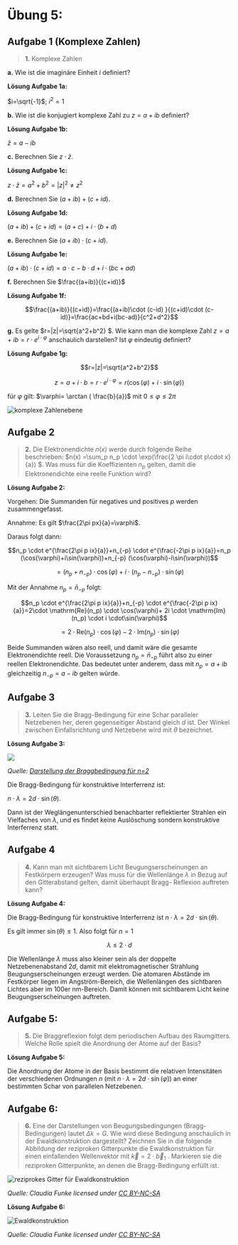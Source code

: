 <!--
author:   Claudia Funke

email:    claudia.funke@physik.tu-freiberg.de

version:  0.0.1

language: de

narrator: Deutsch Female

comment:  Struktur der Materie Übung 5, Komplexe Zahlen

@style
.lia-toc__bottom {
    display: none;
}
@end


import: https://raw.githubusercontent.com/liaTemplates/KekuleJS/master/README.md

-->




# Übung 5: 


## Aufgabe 1 (Komplexe Zahlen)
> __1.__ Komplexe Zahlen

__a.__  Wie ist die imaginäre Einheit $i$ definiert?

**Lösung Aufgabe 1a:**

$i=\sqrt{-1}$; $i^2=1$


__b.__  Wie ist die konjugiert komplexe  Zahl zu $z=a+ib$ definiert?

**Lösung Aufgabe 1b:**

$\bar{z}=a-ib$ 

__c.__  Berechnen Sie $z\cdot \bar{z}$.

**Lösung Aufgabe 1c:**

$z\cdot \bar{z}=a^2+b^2=|z|^2 \ne z^2$

__d.__  Berechnen Sie $(a+ib)+(c+id)$.

**Lösung Aufgabe 1d:**

$(a+ib)+(c+id)=(a+c)+i\cdot(b+d)$


__e.__  Berechnen Sie $(a+ib)\cdot(c+id)$.


**Lösung Aufgabe 1e:**

$(a+ib)\cdot(c+id)=a\cdot c -b \cdot d +i\cdot (bc+ad)$




__f.__  Berechnen Sie $\frac{(a+ib)}{(c+id)}$

**Lösung Aufgabe 1f:**


 $$\frac{(a+ib)}{(c+id)}=\frac{(a+ib)\cdot (c-id) }{(c+id)\cdot (c-id)}=\frac{ac+bd+i(bc-ad)}{c^2+d^2}$$


__g.__  Es gelte $r=|z|=\sqrt{a^2+b^2} $. Wie kann man die komplexe Zahl $z=a+ib=r\cdot e^{i\cdot \varphi}$ anschaulich darstellen? Ist $\varphi$ eindeutig definiert?

**Lösung Aufgabe 1g:**

$$r=|z|=\sqrt{a^2+b^2}$$

$$z=a+i\cdot b=r\cdot e^{i\cdot \varphi}=r(\cos(\varphi)+i\cdot \sin(\varphi) )$$

für $\varphi$ gilt: $\varphi= \arctan  ( \frac{b}{a})$ mit $0 \le \varphi \le 2\pi$

![komplexe Zahlenebene](media/imaginaereZahl.png)

## Aufgabe 2


> __2.__ Die Elektronendichte $n(x)$  werde durch folgende Reihe beschrieben: $n(x) =\sum_p n_p \cdot \exp(\frac{2 \pi i\cdot p\cdot x}{a}) $. Was muss für die Koeffizienten $n_p$ gelten, damit die Elektronendichte eine reelle Funktion wird? 

**Lösung Aufgabe 2:**

Vorgehen: Die Summanden für negatives und positives $p$ werden zusammengefasst. 

Annahme: Es gilt  $\frac{2\pi px}{a}=\varphi$.

Daraus folgt dann:

$$n_p \cdot e^{\frac{2\pi p ix}{a}}+n_{-p} \cdot e^{\frac{-2\pi p ix}{a}}=n_p (\cos(\varphi)+i\sin(\varphi))+n_{-p} (\cos(\varphi)-i\sin(\varphi))$$

$$=(n_p+n_{-p})\cdot \cos(\varphi)+ i \cdot (n_p-n_{-p}) \cdot \sin(\varphi)$$

Mit der Annahme  $n_p=\bar{n}_{-p}$ folgt:

$$n_p \cdot e^{\frac{2\pi p ix}{a}}+n_{-p} \cdot e^{\frac{-2\pi p ix}{a}}=2\cdot \mathrm{Re}(n_p) \cdot \cos(\varphi)+ 2i \cdot \mathrm{Im}(n_p) \cdot i \cdot\sin(\varphi)$$

$$=2\cdot \mathrm{Re}(n_p) \cdot \cos(\varphi)- 2 \cdot  \mathrm{Im}(n_p)  \cdot\sin(\varphi)$$

Beide Summanden wären also reell, und damit wäre die gesamte Elektronendichte reell. Die Voraussetzung $n_p=\bar{n}_{-p}$ führt also zu einer reellen Elektronendichte. 
Das bedeutet unter anderem,  dass mit  $n_p=a+ib$ gleichzeitig $n_{-p}=a-ib$ gelten würde. 


## Aufgabe 3
>__3.__ Leiten Sie die Bragg-Bedingung für eine Schar paralleler Netzebenen her, deren gegenseitiger Abstand gleich $d$ ist. Der Winkel zwischen Einfallsrichtung und Netzebene wird mit $\theta$ bezeichnet. 



**Lösung Aufgabe 3:**

![](https://virtuelle-experimente.de/bilder/elektronenbeugung/Bragg-Bedingung.png)

*Quelle: [Darstellung der Braggbedingung für n=2](https://virtuelle-experimente.de/elektronenbeugung/einfuehrung/bragg-bedingung.php)*

Die Bragg-Bedingung für konstruktive Interferrenz ist:

$n\cdot \lambda =2d\cdot \sin (\theta)$.

Dann ist der Weglängenunterschied benachbarter reflektierter Strahlen ein Vielfaches von $\lambda$, und es findet keine Auslöschung sondern konstruktive Interferrenz statt.


## Aufgabe 4
>__4.__  Kann man mit sichtbarem Licht Beugungserscheinungen an Festkörpern erzeugen? Was muss für die Wellenlänge $\lambda$ in Bezug auf den Gitterabstand gelten, damit überhaupt Bragg- Reflexion auftreten kann?


**Lösung Aufgabe 4:**


Die Bragg-Bedingung für konstruktive Interferrenz ist 
$n\cdot \lambda =2d\cdot \sin (\theta)$. 

Es gilt immer 
$\sin (\theta) \le 1$. Also folgt für $n=1$ 

$$\lambda \le 2\cdot d $$

Die Wellenlänge $\lambda$ muss also kleiner sein als der doppelte Netzebenenabstand $2d$, damit mit elektromagnetischer Strahlung Beugungserscheinungen erzeugt werden. Die atomaren Abstände im Festkörper liegen im Angström-Bereich, die Wellenlängen des sichtbaren Lichtes aber im 100er nm-Bereich. Damit können mit sichtbarem Licht keine Beugungserscheinungen auftreten.


## Aufgabe 5:
>__5.__ Die Braggreflexion folgt dem periodischen Aufbau des Raumgitters. Welche Rolle spielt die Anordnung der Atome auf der Basis?


**Lösung Aufgabe 5:**

Die Anordnung der Atome in der Basis bestimmt die relativen Intensitäten der verschiedenen Ordnungen $n$ (mit $n\cdot \lambda =2d\cdot \sin (\varphi)$) an einer bestimmten Schar von parallelen Netzebenen.

## Aufgabe 6:


>__6.__ Eine der Darstellungen von Beugungsbedingungen (Bragg-Bedingungen) lautet $\Delta k=G$. Wie wird diese Bedingung anschaulich in der Ewaldkonstruktion dargestellt? Zeichnen Sie in die folgende Abbildung der reziproken Gitterpunkte die Ewaldkonstruktion für einen einfallenden Wellenvektor mit $\vec{k}=2\cdot \vec{b}_1$  . Markieren sie die reziproken Gitterpunkte, an denen die Bragg-Bedingung erfüllt ist.

![reziprokes Gitter für Ewaldkonstruktion](media/VorlageEwaldkonstruktion.png)

*Quelle:  Claudia Funke licensed under [CC BY-NC-SA ](https://creativecommons.org/licenses/by-nc-sa/4.0/)*

**Lösung Aufgabe 6:**

![Ewaldkonstruktion](media/Ewaldkonstruktion.png)

*Quelle:  Claudia Funke licensed under [CC BY-NC-SA ](https://creativecommons.org/licenses/by-nc-sa/4.0/)*


